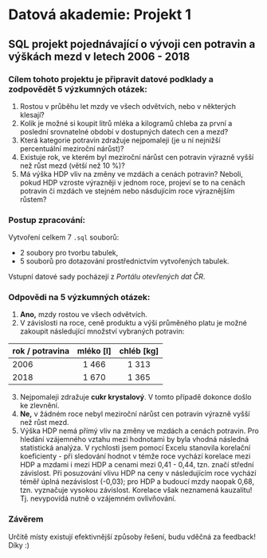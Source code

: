 # Datová akademie: Projekt 1
## SQL projekt pojednávající o vývoji cen potravin a výškách mezd v letech 2006 - 2018
### Cílem tohoto projektu je připravit datové podklady a zodpovědět 5 výzkumných otázek:
1. Rostou v průběhu let mzdy ve všech odvětvích, nebo v některých klesají?
2. Kolik je možné si koupit litrů mléka a kilogramů chleba za první a poslední srovnatelné období v dostupných datech cen a mezd?
3. Která kategorie potravin zdražuje nejpomaleji (je u ní nejnižší percentuální meziroční nárůst)?
4. Existuje rok, ve kterém byl meziroční nárůst cen potravin výrazně vyšší než růst mezd (větší než 10 %)?
5. Má výška HDP vliv na změny ve mzdách a cenách potravin? Neboli, pokud HDP vzroste výrazněji v jednom roce, projeví se to na cenách potravin či mzdách ve stejném nebo násdujícím roce výraznějším růstem?

### Postup zpracování:
Vytvoření celkem 7 `.sql` souborů:
  + 2 soubory pro tvorbu tabulek,
  + 5 souborů pro dotazování prostřednictvím vytvořených tabulek.

Vstupní datové sady pocházejí z *Portálu otevřených dat ČR*.

### Odpovědi na 5 výzkumných otázek:
1. **Ano,** mzdy rostou ve všech odvětvích.
2. V závislosti na roce, ceně produktu a výši průměného platu je možné zakoupit následující množství vybraných potravin: 

| rok / potravina | mléko [l] | chléb [kg] |
|:----------------|:---------:|:----------:|
| 2006            |   1 466   |   1 313    |
| 2018            |   1 670   |   1 365    |

3. Nejpomaleji zdražuje **cukr krystalový**. V tomto případě dokonce došlo ke zlevnění.  
4. **Ne,** v žádném roce nebyl meziroční nárůst cen potravin výrazně vyšší než růst mezd.
5. Výška HDP nemá přímý vliv na změny ve mzdách a cenách potravin. 
Pro hledání vzájemného vztahu mezi hodnotami by byla vhodná následná statistická analýza.
V rychlosti jsem pomocí Excelu stanovila korelační koeficienty - 
při sledování hodnot v témže roce vychází korelace mezi HDP a mzdami i mezi HDP a cenami mezi 0,41 - 0,44, tzn. značí střední závislost.
Při posuzování vlivu HDP na ceny v následujícím roce vychází téměř úplná nezávislost (-0,03); 
pro HDP a budoucí mzdy naopak 0,68, tzn. vyznačuje vysokou závislost. 
Korelace však neznamená kauzalitu! Tj. nevypovídá nutně o vzájemném ovlivňování.

### Závěrem
Určitě místy existují efektivnější způsoby řešení, budu vděčná za feedback! Díky :)
